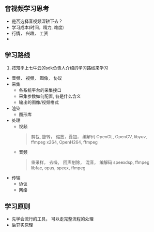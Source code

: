 
## 音视频学习思考
- 是否选择音视频深耕下去？
- 学习成本(时间，精力, 难度)
- 行情， 兴趣， 工资
- 

## 学习路线
1. 按知乎上七牛云的sdk负责人介绍的学习路线来学习
- 音频， 视频， 图像， 协议
- 采集
    * 各系统平台的采集接口
    * 采集参数如何配置, 各是什么含义
    * 输出的图像/视频格式 
- 渲染
    * 图形库
- 处理
    * 视频 
        > 剪裁, 旋转， 缩放，叠加， 编解码
        > OpenGL, OpenCV, libyuv, ffmpeg
        > x264, OpenH264, ffmpeg
    * 音频
        > 重采样， 去噪， 回声削除， 混音， 编解码
        > speexdsp, ffmpeg
        > libfac, opus, speex, ffmpeg
- 传输
    * 协议
    * 网络

## 学习原则
- 先学会流行的工具， 可以走完整流程的处理
- 后夯实原理 

## 
